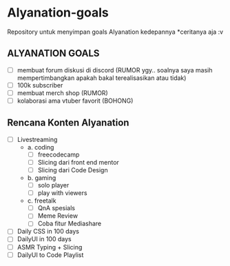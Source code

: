 # Alyanation-goals
Repository untuk menyimpan goals Alyanation kedepannya *ceritanya aja :v

## ALYANATION GOALS

- [ ] membuat forum diskusi di discord (RUMOR ygy.. soalnya saya masih mempertimbangkan apakah bakal terealisasikan atau tidak)
- [ ] 100k subscriber
- [ ] membuat merch shop (RUMOR)
- [ ] kolaborasi ama vtuber favorit (BOHONG)

## Rencana Konten Alyanation

- [ ] Livestreaming 
  - a. coding
    - [ ] freecodecamp
    - [ ] Slicing dari front end mentor
    - [ ] Slicing dari Code Design
  - b. gaming
    - [ ] solo player
    - [ ] play with viewers
  - c. freetalk 
    - [ ] QnA spesials
    - [ ] Meme Review
    - [ ] Coba fitur Mediashare
- [ ] Daily CSS in 100 days
- [ ] DailyUI in 100 days
- [ ] ASMR Typing + Slicing
- [ ] DailyUI to Code Playlist
